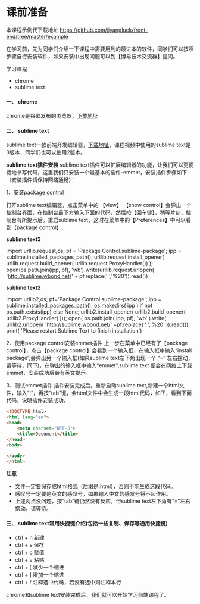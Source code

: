 # 课前准备

本课程示例代下载地址 https://github.com/jiyangluck/front-end/tree/master/example

在学习前，先为同学们介绍一下课程中需要用到的最进本的软件，同学们可以按照步骤自行安装软件，如果安装中出现问题可以到【博易技术交流群】提问。

学习课程
* chrome
* sublime text

#### 一、 chrome
chrome是谷歌发布的浏览器，[下载地址](https://www.baidu.com/link?url=FZ4JXdkQ5Was9KVNG0WnduDS773ErqoYson6kijhWQDcb98D3bviK0BIv08eUM2WVtkuxCiXSxIyxJMrbK3oZBMPalozNkZFMAa-08Q5zpO&wd=&eqid=fcf54ea60000029900000002580078d9)

#### 二、 sublime text
sublime text一款前端开发编辑器，[下载地址](https://www.sublimetext.com/3)，课程视频中使用的sublime text是3版本，同学们也可以使用2版本。

**sublime text插件安装**
sublime text插件可以扩展编辑器的功能，让我们可以更便捷地书写代码，这里我们只安装一个最基本的插件-emmet，安装插件步骤如下（安装插件请保持网络通畅）：

1、安装package control

打开sublime text编辑器，点击菜单中的 【view】 【show control】会弹出一个控制台界面，在控制台最下方输入下面的代码，然后按【回车键】，稍等片刻，控制台有所提示后。重启sublime text，这时在菜单中的【Preferences】中可以看到【package control】;

**sublime text3**

import urllib.request,os; pf = 'Package Control.sublime-package'; ipp = sublime.installed_packages_path(); urllib.request.install_opener( urllib.request.build_opener( urllib.request.ProxyHandler()) ); open(os.path.join(ipp, pf), 'wb').write(urllib.request.urlopen( 'http://sublime.wbond.net/' + pf.replace(' ','%20')).read())


**sublime text2**

import urllib2,os; pf='Package Control.sublime-package'; ipp = sublime.installed_packages_path(); os.makedirs( ipp ) if not os.path.exists(ipp) else None; urllib2.install_opener( urllib2.build_opener( urllib2.ProxyHandler( ))); open( os.path.join( ipp, pf), 'wb' ).write( urllib2.urlopen( 'http://sublime.wbond.net/' +pf.replace( ' ','%20' )).read()); print( 'Please restart Sublime Text to finish installation')

2、使用package control安装emmet插件
上一步在菜单中已经有了【package control】，点击【package control】会看到一个输入框，在输入框中输入“install package”,会弹出另一个输入框(如果sublime text左下角出现一个 “=” 左右摆动，请等待，同下)，在弹出的输入框中输入“emmet”,sublime text 便会在网络上下载emmet，安装成功后会有英文提示。

3、测试emmet插件
插件安装完成后，重新启动sublime text,新建一个html文件，输入“!”，再按“tab”键，会html文件中会生成一段html代码，如下，看到下面代码，说明插件安装成功。
``` html
<!DOCTYPE html>
<html lang="en">
<head>
    <meta charset="UTF-8">
    <title>Document</title>
</head>
<body>
    
</body>
</html>
```
**注意**
* 文件一定要保存成html格式（后缀是.html），否则不能生成这段代码。
* 感叹号一定要是英文的感叹号，如果输入中文的感叹号将不起作用。
* 上述两点没问题，按“tab”键仍然没有反应，但sublime text左下角有“=”左右摆动，请等待。

#### 三、 sublime text常用快捷键介绍(包括一些复制、保存等通用快捷键)
* ctrl + n 新建
* ctrl + s 保存
* ctrl + c 赋值
* ctrl + v 粘贴
* ctrl + [ 减少一个缩进
* ctrl + ] 增加一个缩进
* ctrl + / 注释选中代码，若没有选中则注释本行

chrome和sublime text安装完成后，我们就可以开始学习前端课程了。



